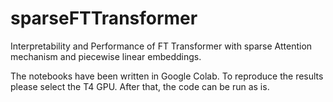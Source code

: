# sparseFTTransformer
Interpretability and Performance of FT Transformer with sparse Attention mechanism and piecewise linear embeddings.

The notebooks have been written in Google Colab. To reproduce the results please select the T4 GPU. After that, the code can be run as is.


